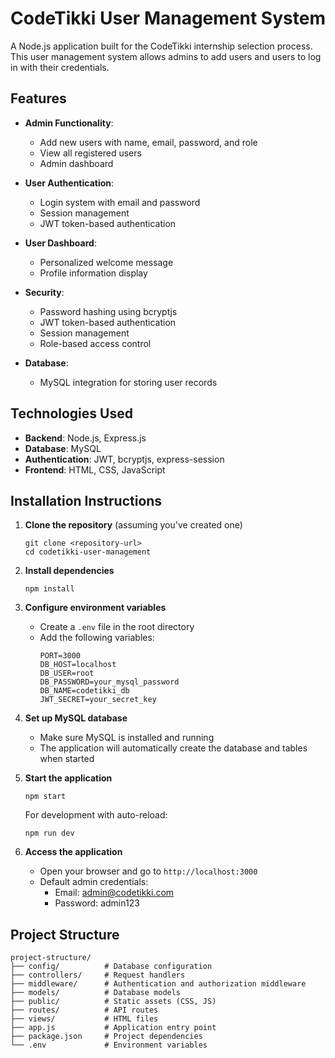 # CodeTikki User Management System

A Node.js application built for the CodeTikki internship selection process. This user management system allows admins to add users and users to log in with their credentials.

## Features

- **Admin Functionality**:

  - Add new users with name, email, password, and role
  - View all registered users
  - Admin dashboard

- **User Authentication**:

  - Login system with email and password
  - Session management
  - JWT token-based authentication

- **User Dashboard**:

  - Personalized welcome message
  - Profile information display

- **Security**:

  - Password hashing using bcryptjs
  - JWT token-based authentication
  - Session management
  - Role-based access control

- **Database**:
  - MySQL integration for storing user records

## Technologies Used

- **Backend**: Node.js, Express.js
- **Database**: MySQL
- **Authentication**: JWT, bcryptjs, express-session
- **Frontend**: HTML, CSS, JavaScript

## Installation Instructions

1. **Clone the repository** (assuming you've created one)

   ```
   git clone <repository-url>
   cd codetikki-user-management
   ```

2. **Install dependencies**

   ```
   npm install
   ```

3. **Configure environment variables**

   - Create a `.env` file in the root directory
   - Add the following variables:
     ```
     PORT=3000
     DB_HOST=localhost
     DB_USER=root
     DB_PASSWORD=your_mysql_password
     DB_NAME=codetikki_db
     JWT_SECRET=your_secret_key
     ```

4. **Set up MySQL database**

   - Make sure MySQL is installed and running
   - The application will automatically create the database and tables when started

5. **Start the application**

   ```
   npm start
   ```

   For development with auto-reload:

   ```
   npm run dev
   ```

6. **Access the application**
   - Open your browser and go to `http://localhost:3000`
   - Default admin credentials:
     - Email: admin@codetikki.com
     - Password: admin123

## Project Structure

```
project-structure/
├── config/          # Database configuration
├── controllers/     # Request handlers
├── middleware/      # Authentication and authorization middleware
├── models/          # Database models
├── public/          # Static assets (CSS, JS)
├── routes/          # API routes
├── views/           # HTML files
├── app.js           # Application entry point
├── package.json     # Project dependencies
└── .env             # Environment variables
```
